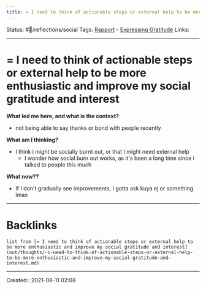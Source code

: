 ```yaml
---
title: = I need to think of actionable steps or external help to be more enthusiastic and improve my social gratitude and interest
---
```

Status: #💭/reflections/social
Tags: [Rapport](out/rapport.md) - [Expressing Gratitude](None)
Links:
___
# = I need to think of actionable steps or external help to be more enthusiastic and improve my social gratitude and interest
**What led me here, and what is the context?**
- not being able to say thanks or bond with people recently

**What am I thinking?**
- I think i might be socially burnt out, or that I might need external help
	- I wonder how social burn out works, as it's been a long time since i talked to people this much

**What now??**
- If I don't gradually see improvements, I gotta ask kuya ej or something lmao


___
# Backlinks
```dataview
list from [= I need to think of actionable steps or external help to be more enthusiastic and improve my social gratitude and interest](out/thoughts/-i-need-to-think-of-actionable-steps-or-external-help-to-be-more-enthusiastic-and-improve-my-social-gratitude-and-interest.md)
```
___
Created::  2021-08-11 02:08

